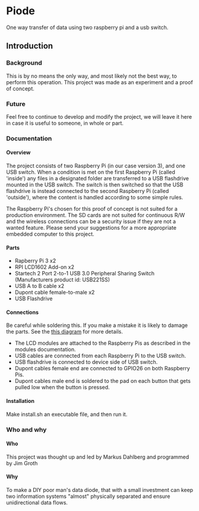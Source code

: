 # Piode
One way transfer of data using two raspberry pi and a usb switch.

## Introduction

### Background
This is by no means the only way, and most likely not the best way, to perform this operation. This project was made as an experiment and a proof of concept.

### Future
Feel free to continue to develop and modify the project, we will leave it here in case it is useful to someone, in whole or part.

### Documentation

#### Overview
The project consists of two Raspberry Pi (in our case version 3), and one USB switch. When a condition is met on the first Raspberry Pi (called 'inside') any files in a designated folder are transferred to a USB flashdrive mounted in the USB switch. The switch is then switched so that the USB flashdrive is instead connected to the second Raspberry Pi (called 'outside'), where the content is handled according to some simple rules.

The Raspberry Pi's chosen for this proof of concept is not suited for a production environment. The SD cards are not suited for continuous R/W and the wireless connections can be a security issue if they are not a wanted feature. Please send your suggestions for a more appropriate embedded computer to this project. 


#### Parts
- Rapberry Pi 3 x2
- RPI LCD1602 Add-on x2
- Startech 2 Port 2-to-1 USB 3.0 Peripheral Sharing Switch (Manufacturers product id: USB221SS)
- USB A to B cable x2
- Dupont cable female-to-male x2
- USB Flashdrive

#### Connections
Be careful while soldering this. If you make a mistake it is likely to damage the parts. See the [this diagram](https://github.com/VanDerGroot/piode/blob/main/connection%20sketch.png) for more details.
- The LCD modules are attached to the Raspberry Pis as described in the modules documentation.
- USB cables are connected from each Raspberry Pi to the USB switch.
- USB flashdrive is connected to device side of USB switch.
- Dupont cables female end are connected to GPIO26 on both Raspberry Pis.
- Dupont cables male end is soldered to the pad on each button that gets pulled low when the button is pressed.

#### Installation
Make install.sh an executable file, and then run it.

### Who and why
#### Who
This project was thought up and led by Markus Dahlberg and programmed by Jim Groth

#### Why
To make a DIY poor man's data diode, that with a small investment can keep two information systems "almost" physically separated and ensure unidirectional data flows. 


